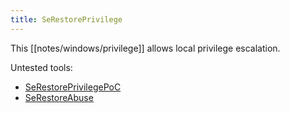 ```yaml
---
title: SeRestorePrivilege
---
```


This [[notes/windows/privilege]] allows local privilege escalation.

Untested tools:

- [SeRestorePrivilegePoC](https://github.com/daem0nc0re/PrivFu/blob/main/PrivilegedOperations/SeRestorePrivilegePoC)
- [SeRestoreAbuse](https://github.com/xct/SeRestoreAbuse)
